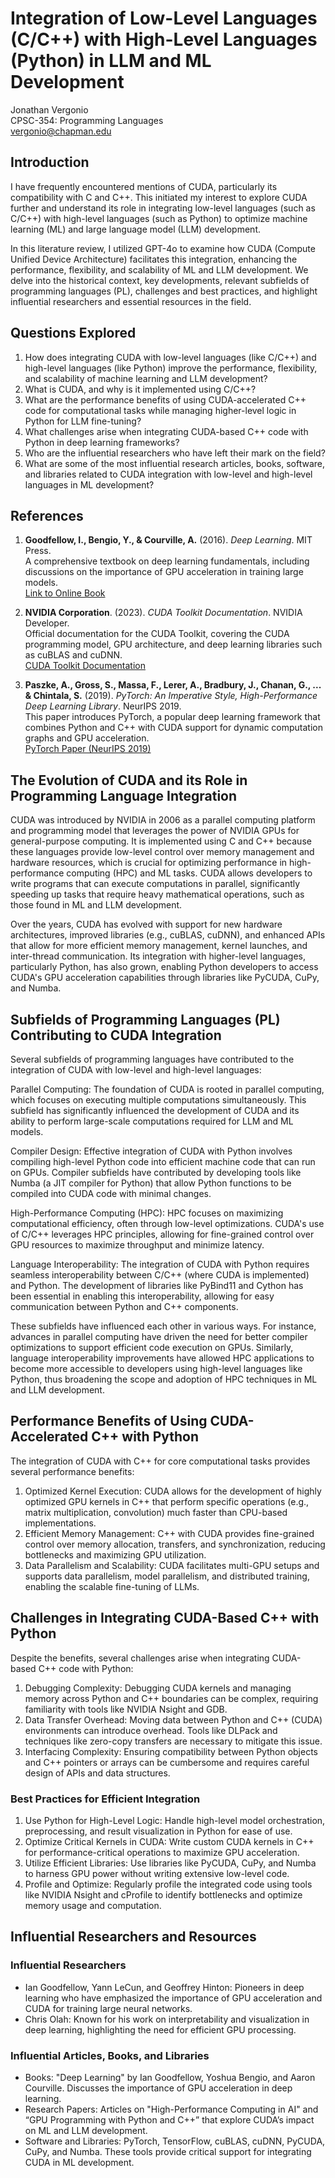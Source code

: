 # Integration of Low-Level Languages (C/C++) with High-Level Languages (Python) in LLM and ML Development

Jonathan Vergonio  
CPSC-354: Programming Languages  
vergonio@chapman.edu  

## Introduction

I have frequently encountered mentions of CUDA, particularly its compatibility with C and C++. This initiated my interest to explore CUDA further and understand its role in integrating low-level languages (such as C/C++) with high-level languages (such as Python) to optimize machine learning (ML) and large language model (LLM) development. 

In this literature review, I utilized GPT-4o to examine how CUDA (Compute Unified Device Architecture) facilitates this integration, enhancing the performance, flexibility, and scalability of ML and LLM development. We delve into the historical context, key developments, relevant subfields of programming languages (PL), challenges and best practices, and highlight influential researchers and essential resources in the field.
 
## Questions Explored

1. How does integrating CUDA with low-level languages (like C/C++) and high-level languages (like Python) improve the performance, flexibility, and scalability of machine learning and LLM development?
2. What is CUDA, and why is it implemented using C/C++?
3. What are the performance benefits of using CUDA-accelerated C++ code for computational tasks while managing higher-level logic in Python for LLM fine-tuning?
4. What challenges arise when integrating CUDA-based C++ code with Python in deep learning frameworks?
5. Who are the influential researchers who have left their mark on the field?
6. What are some of the most influential research articles, books, software, and libraries related to CUDA integration with low-level and high-level languages in ML development?

## References

1. **Goodfellow, I., Bengio, Y., & Courville, A.** (2016). *Deep Learning*. MIT Press.  
   A comprehensive textbook on deep learning fundamentals, including discussions on the importance of GPU acceleration in training large models.  
   [Link to Online Book](https://www.deeplearningbook.org)

2. **NVIDIA Corporation**. (2023). *CUDA Toolkit Documentation*. NVIDIA Developer.  
   Official documentation for the CUDA Toolkit, covering the CUDA programming model, GPU architecture, and deep learning libraries such as cuBLAS and cuDNN.  
   [CUDA Toolkit Documentation](https://docs.nvidia.com/cuda/)

3. **Paszke, A., Gross, S., Massa, F., Lerer, A., Bradbury, J., Chanan, G., ... & Chintala, S.** (2019). *PyTorch: An Imperative Style, High-Performance Deep Learning Library*. NeurIPS 2019.  
   This paper introduces PyTorch, a popular deep learning framework that combines Python and C++ with CUDA support for dynamic computation graphs and GPU acceleration.  
   [PyTorch Paper (NeurIPS 2019)](https://papers.nips.cc/paper/9015-pytorch-an-imperative-style-high-performance-deep-learning-library.pdf)

## The Evolution of CUDA and its Role in Programming Language Integration

CUDA was introduced by NVIDIA in 2006 as a parallel computing platform and programming model that leverages the power of NVIDIA GPUs for general-purpose computing. It is implemented using C and C++ because these languages provide low-level control over memory management and hardware resources, which is crucial for optimizing performance in high-performance computing (HPC) and ML tasks. CUDA allows developers to write programs that can execute computations in parallel, significantly speeding up tasks that require heavy mathematical operations, such as those found in ML and LLM development.

Over the years, CUDA has evolved with support for new hardware architectures, improved libraries (e.g., cuBLAS, cuDNN), and enhanced APIs that allow for more efficient memory management, kernel launches, and inter-thread communication. Its integration with higher-level languages, particularly Python, has also grown, enabling Python developers to access CUDA's GPU acceleration capabilities through libraries like PyCUDA, CuPy, and Numba.

## Subfields of Programming Languages (PL) Contributing to CUDA Integration

Several subfields of programming languages have contributed to the integration of CUDA with low-level and high-level languages:

Parallel Computing: The foundation of CUDA is rooted in parallel computing, which focuses on executing multiple computations simultaneously. This subfield has significantly influenced the development of CUDA and its ability to perform large-scale computations required for LLM and ML models.

Compiler Design: Effective integration of CUDA with Python involves compiling high-level Python code into efficient machine code that can run on GPUs. Compiler subfields have contributed by developing tools like Numba (a JIT compiler for Python) that allow Python functions to be compiled into CUDA code with minimal changes.

High-Performance Computing (HPC): HPC focuses on maximizing computational efficiency, often through low-level optimizations. CUDA's use of C/C++ leverages HPC principles, allowing for fine-grained control over GPU resources to maximize throughput and minimize latency.

Language Interoperability: The integration of CUDA with Python requires seamless interoperability between C/C++ (where CUDA is implemented) and Python. The development of libraries like PyBind11 and Cython has been essential in enabling this interoperability, allowing for easy communication between Python and C++ components.

These subfields have influenced each other in various ways. For instance, advances in parallel computing have driven the need for better compiler optimizations to support efficient code execution on GPUs. Similarly, language interoperability improvements have allowed HPC applications to become more accessible to developers using high-level languages like Python, thus broadening the scope and adoption of HPC techniques in ML and LLM development.

## Performance Benefits of Using CUDA-Accelerated C++ with Python

The integration of CUDA with C++ for core computational tasks provides several performance benefits:

1. Optimized Kernel Execution: CUDA allows for the development of highly optimized GPU kernels in C++ that perform specific operations (e.g., matrix multiplication, convolution) much faster than CPU-based implementations.
2. Efficient Memory Management: C++ with CUDA provides fine-grained control over memory allocation, transfers, and synchronization, reducing bottlenecks and maximizing GPU utilization.
3. Data Parallelism and Scalability: CUDA facilitates multi-GPU setups and supports data parallelism, model parallelism, and distributed training, enabling the scalable fine-tuning of LLMs.

## Challenges in Integrating CUDA-Based C++ with Python

Despite the benefits, several challenges arise when integrating CUDA-based C++ code with Python:

1. Debugging Complexity: Debugging CUDA kernels and managing memory across Python and C++ boundaries can be complex, requiring familiarity with tools like NVIDIA Nsight and GDB.
2. Data Transfer Overhead: Moving data between Python and C++ (CUDA) environments can introduce overhead. Tools like DLPack and techniques like zero-copy transfers are necessary to mitigate this issue.
3. Interfacing Complexity: Ensuring compatibility between Python objects and C++ pointers or arrays can be cumbersome and requires careful design of APIs and data structures.

### Best Practices for Efficient Integration

1. Use Python for High-Level Logic: Handle high-level model orchestration, preprocessing, and result visualization in Python for ease of use.
2. Optimize Critical Kernels in CUDA: Write custom CUDA kernels in C++ for performance-critical operations to maximize GPU acceleration.
3. Utilize Efficient Libraries: Use libraries like PyCUDA, CuPy, and Numba to harness GPU power without writing extensive low-level code.
4. Profile and Optimize: Regularly profile the integrated code using tools like NVIDIA Nsight and cProfile to identify bottlenecks and optimize memory usage and computation.

## Influential Researchers and Resources

### Influential Researchers

- Ian Goodfellow, Yann LeCun, and Geoffrey Hinton: Pioneers in deep learning who have emphasized the importance of GPU acceleration and CUDA for training large neural networks.
- Chris Olah: Known for his work on interpretability and visualization in deep learning, highlighting the need for efficient GPU processing.

### Influential Articles, Books, and Libraries
- Books: "Deep Learning" by Ian Goodfellow, Yoshua Bengio, and Aaron Courville. Discusses the importance of GPU acceleration in deep learning.
- Research Papers: Articles on "High-Performance Computing in AI" and “GPU Programming with Python and C++” that explore CUDA’s impact on ML and LLM development.
- Software and Libraries: PyTorch, TensorFlow, cuBLAS, cuDNN, PyCUDA, CuPy, and Numba. These tools provide critical support for integrating CUDA in ML development.